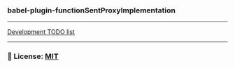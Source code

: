 ### babel-plugin-functionSentProxyImplementation

___
[Development TODO list](/documentation/TODO.md)

___

### 🔑 License: [MIT](/.github/LICENSE)
